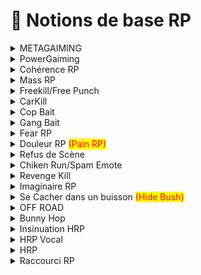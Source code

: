 # 📄 Notions de base RP

<details>

<summary>METAGAIMING</summary>

C'est le fait d'utiliser des informations obtenues en HRP en RP, donc d'utiliser des informations que votre personnage ne connaît pas quand vous le jouez. C'est interdit. _<mark style="color:red;">(Parler Discord c’est du MetaGaming)</mark>_

</details>

<details>

<summary>PowerGaiming</summary>

Continuer à rouler avec 3 pneus explosés, c'est certes possible sur GTA V, mais ça n'est pas très réaliste. Continuer à rouler tranquillement après 3 saltos et 10 tonneaux en voiture en retombant sur vos roues, c'est aussi du powergaming. Une moto sportive qui fait de l'offroad abusé ou qui prend des sauts, une moto qui saute de 10 mètres de haut, c'est aussi du powergaming. Les personnages ne sont pas superman, les véhicules _<mark style="color:red;">(par exemple)</mark>_ ne sont pas comme des armures d'Iron Man non plus.

</details>

<details>

<summary>Cohérence RP</summary>

Il est essentiel d’avoir une cohérence RP avec son personnage, son background, ses origines.

</details>

<details>

<summary>Mass RP</summary>

Los Santos est une ville de plusieurs centaines de milliers d'habitants. La police, ce n'est pas que 20 joueurs, mais des centaines d'officiers, par exemple. Des dizaines voire des centaines de véhicules similaires existent sur l'île et se ressemblent. Le Mass RP s'applique aussi aux véhicules.

Tenir compte des citoyens, de la police et des gangs dans la ville, reconnaître les zones dangereuses et considérer qu’il y a des groupes de personnes présentes à toutes heures.

</details>

<details>

<summary>Freekill/Free Punch</summary>

C’est le fait de tuer/taper sans raison et sans scène un autre personnage. C’est interdit sur le serveur.

</details>

<details>

<summary>CarKill</summary>

C’est le fait de tuer quelqu’un en le percutant volontairement avec un véhicule, C’est interdit sur le serveur. Vous pouvez éventuellement percuter volontairement une autre voiture dans un but RolePlay, mais pas quelqu’un à pied ou sur une moto.

</details>

<details>

<summary>Cop Bait</summary>

C’est le fait de provoquer la police dans le but d’être poursuivis/pris en chasse par la police. C’est aussi le fait de faire des aller-retour sur une arrestation de police pour divertir la police de leur objectif principal.

</details>

<details>

<summary>Gang Bait</summary>

C'est le fait de provoquer un gang autre en passant dans sa zone de quartier à plusieurs reprises, à bien différencier entre le Drive-By qui est soumis à la validation d'un staff illégal dans votre ticket.

</details>

<details>

<summary>Fear RP</summary>

Chaque personnage tient à sa vie. Il a peur de finir en prison et de voir sa vie ruinée (donc potentiellement peur de la police et de son action), peur de mourir, peur des personnes qui le menacent avec une arme à feu, etc.

</details>

<details>

<summary>Douleur RP <mark style="color:red;">(Pain RP)</mark></summary>

Lorsque votre personnage est blessé, il souffre. Personne n'est superman. Vous devez jouer le fait d'avoir mal et de ne pas pouvoir continuer à courir avec une jambe dans le plâtre.

</details>

<details>

<summary>Refus de Scène</summary>

Il est interdit de refuser de jouer une scène pour n’importe quelle raison. Si il y a un souci, merci de faire un report afin qu’un staff surveille la scène en cours. Il est de même interdit de vouloir être jail plutôt que de jouer une scène.

</details>

<details>

<summary>Chiken Run/Spam Emote</summary>

C’est le fait de courir en zigzag et dans tous les sens pour éviter des tirs. Mais aussi d’utiliser une Emote pour éviter des tirs/une scène/une action.

</details>

<details>

<summary>Revenge Kill</summary>

Le fait de tuer la même personne qui nous a tué juste avant.

</details>

<details>

<summary>Imaginaire RP</summary>

C’est le fait d’inventer des situations, d’imaginer certaines choses. Vous avez le droit d’inventer ce que vous voulez avec quelqu’un sous condition qu’il l’accepte de son plein gré.

</details>

<details>

<summary>Se Cacher dans un buisson <mark style="color:red;">(Hide Bush)</mark> </summary>

Ce terme désigne le fait de se cacher dans des buissons durant un GF, c’est strictement interdit de se cacher dans des buissons avant/pendant/après une fusillade. Cependant vous pouvez vous cacher dans un buisson si c’est pour une raison RolePlay _(Fuir une course poursuite à pied)_

</details>

<details>

<summary>OFF ROAD</summary>

Ce terme désigne le fait de rouler sur des montagnes ou en dehors de la route avec un véhicule non adapté. _(Super Sportive sur un chemin de terre par exemple)_

</details>

<details>

<summary>Bunny Hop</summary>

Ce terme désigne le fait de sauter en courant pour aller plus vite, c’est interdit.

</details>

<details>

<summary>Insinuation HRP</summary>

Les insinuations HRP sont strictement interdite, si vous avez quelque chose à dire à une personne concernant son comportement, sa manière de jouer ou elle même faites le en dehors du RP.

Les insinuations du genre “_on est 3 autour de toi tu lève pas tes mains_” “_oh mais ta pas mal toi ?_” etc sont strictement interdites.

</details>

<details>

<summary>HRP Vocal</summary>

Ce terme désigne le fait de parler hors RolePlay en jeu ou d’utiliser des termes incohérents/illogique.

</details>

<details>

<summary>HRP</summary>

Le Hors-Roleplay _(HRP)_ est tout ce qui n'est pas fait, dit ou appris en roleplay. Les informations apprises HRP ne peuvent pas être utilisées en jeu et en Roleplay. Évitez les phrases de type : Comment on sort son téléphone ? ou encore j’ai bug/crash ou encore, je vais appeler un modo/un papillon. Favorisez les phrases telles que :

Je trouve pas mon téléphone il a dû tomber au fond de mon sac / Envie pressante désolé /J’en toucherai un mot au gouv/J’ai sa carte vitale.

Exemple de mots/phrases qui sont interdites: “_je parle au Dieu_” “_je suis dans ma tête_” "_déchiré son visa_” “_il a pris un visa_” “_prend sa pointure_”.

</details>

<details>

<summary>Raccourci RP</summary>

Il est interdit d'accuser un citoyen habillé en jaune de faire partie du gang des Vagos. En d'autres termes, ne faites pas de raccourcis rapides puisqu'il faut toujours prendre en compte la diversité des possibilités.

</details>
